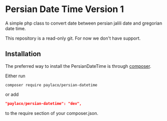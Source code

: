 Persian Date Time Version 1
===========================

A simple php class to convert date between persian jalili date and gregorian date time.

This repository is a read-only git.
For now we don't have support.

Installation
------------

The preferred way to install the PersianDateTime is through [composer](http://getcomposer.org/download/).

Either run

```
composer require paylaco/persian-datetime
```

or add

```json
"paylaco/persian-datetime": "dev",
```

to the require section of your composer.json.
